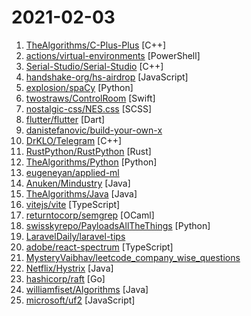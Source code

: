 # 2021-02-03

1. [TheAlgorithms/C-Plus-Plus](https://github.com/TheAlgorithms/C-Plus-Plus "Collection of various algorithms in mathematics, machine learning, computer science and physics implemented in C++ for educational purposes.") [C++]
2. [actions/virtual-environments](https://github.com/actions/virtual-environments "GitHub Actions virtual environments") [PowerShell]
3. [Serial-Studio/Serial-Studio](https://github.com/Serial-Studio/Serial-Studio "Multi-purpose serial data visualization & processing program") [C++]
4. [handshake-org/hs-airdrop](https://github.com/handshake-org/hs-airdrop "Decentralized airdrop to open source developers") [JavaScript]
5. [explosion/spaCy](https://github.com/explosion/spaCy "💫 Industrial-strength Natural Language Processing (NLP) in Python") [Python]
6. [twostraws/ControlRoom](https://github.com/twostraws/ControlRoom "A macOS app to control the Xcode Simulator.") [Swift]
7. [nostalgic-css/NES.css](https://github.com/nostalgic-css/NES.css "NES-style CSS Framework | ファミコン風CSSフレームワーク") [SCSS]
8. [flutter/flutter](https://github.com/flutter/flutter "Flutter makes it easy and fast to build beautiful apps for mobile and beyond.") [Dart]
9. [danistefanovic/build-your-own-x](https://github.com/danistefanovic/build-your-own-x "🤓 Build your own (insert technology here)") 
10. [DrKLO/Telegram](https://github.com/DrKLO/Telegram "Telegram for Android source") [C++]
11. [RustPython/RustPython](https://github.com/RustPython/RustPython "A Python Interpreter written in Rust") [Rust]
12. [TheAlgorithms/Python](https://github.com/TheAlgorithms/Python "All Algorithms implemented in Python") [Python]
13. [eugeneyan/applied-ml](https://github.com/eugeneyan/applied-ml "📚 Papers & tech blogs by companies sharing their work on data science & machine learning in production.") 
14. [Anuken/Mindustry](https://github.com/Anuken/Mindustry "A sandbox tower defense game") [Java]
15. [TheAlgorithms/Java](https://github.com/TheAlgorithms/Java "All Algorithms implemented in Java") [Java]
16. [vitejs/vite](https://github.com/vitejs/vite "Next generation frontend tooling. It's fast!") [TypeScript]
17. [returntocorp/semgrep](https://github.com/returntocorp/semgrep "Lightweight static analysis for many languages. Find bug variants with patterns that look like source code.") [OCaml]
18. [swisskyrepo/PayloadsAllTheThings](https://github.com/swisskyrepo/PayloadsAllTheThings "A list of useful payloads and bypass for Web Application Security and Pentest/CTF") [Python]
19. [LaravelDaily/laravel-tips](https://github.com/LaravelDaily/laravel-tips "Awesome tips for Laravel") 
20. [adobe/react-spectrum](https://github.com/adobe/react-spectrum "A collection of libraries and tools that help you build adaptive, accessible, and robust user experiences.") [TypeScript]
21. [MysteryVaibhav/leetcode_company_wise_questions](https://github.com/MysteryVaibhav/leetcode_company_wise_questions "This is a repository containing the list of company wise questions available on leetcode premium") 
22. [Netflix/Hystrix](https://github.com/Netflix/Hystrix "Hystrix is a latency and fault tolerance library designed to isolate points of access to remote systems, services and 3rd party libraries, stop cascading failure and enable resilience in complex distributed systems where failure is inevitable.") [Java]
23. [hashicorp/raft](https://github.com/hashicorp/raft "Golang implementation of the Raft consensus protocol") [Go]
24. [williamfiset/Algorithms](https://github.com/williamfiset/Algorithms "A collection of algorithms and data structures") [Java]
25. [microsoft/uf2](https://github.com/microsoft/uf2 "UF2 file format specification") [JavaScript]
